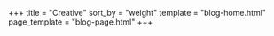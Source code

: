 +++
title = "Creative"
sort_by = "weight"
template = "blog-home.html"
page_template = "blog-page.html"
+++

